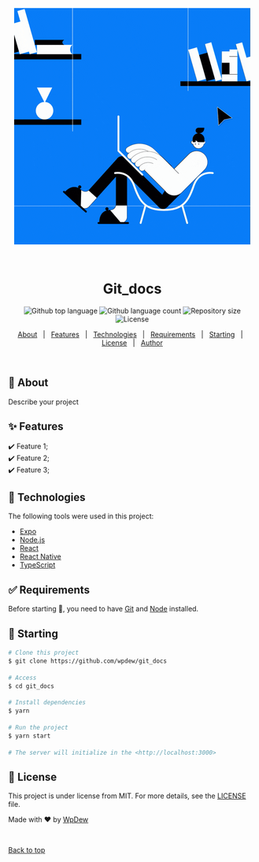 <div align="center" id="top"> 
  <img src="./.github/app.gif" alt="Git_docs" />

  &#xa0;

  <!-- <a href="https://git_docs.netlify.app">Demo</a> -->
</div>

<h1 align="center">Git_docs</h1>

<p align="center">
  <img alt="Github top language" src="https://img.shields.io/github/languages/top/wpdew/git_docs?color=56BEB8">

  <img alt="Github language count" src="https://img.shields.io/github/languages/count/wpdew/git_docs?color=56BEB8">

  <img alt="Repository size" src="https://img.shields.io/github/repo-size/wpdew/git_docs?color=56BEB8">

  <img alt="License" src="https://img.shields.io/github/license/wpdew/git_docs?color=56BEB8">

  <!-- <img alt="Github issues" src="https://img.shields.io/github/issues/wpdew/git_docs?color=56BEB8" /> -->

  <!-- <img alt="Github forks" src="https://img.shields.io/github/forks/wpdew/git_docs?color=56BEB8" /> -->

  <!-- <img alt="Github stars" src="https://img.shields.io/github/stars/wpdew/git_docs?color=56BEB8" /> -->
</p>

<!-- Status -->

<!-- <h4 align="center"> 
	🚧  Git_docs 🚀 Under construction...  🚧
</h4> 

<hr> -->

<p align="center">
  <a href="#dart-about">About</a> &#xa0; | &#xa0; 
  <a href="#sparkles-features">Features</a> &#xa0; | &#xa0;
  <a href="#rocket-technologies">Technologies</a> &#xa0; | &#xa0;
  <a href="#white_check_mark-requirements">Requirements</a> &#xa0; | &#xa0;
  <a href="#checkered_flag-starting">Starting</a> &#xa0; | &#xa0;
  <a href="#memo-license">License</a> &#xa0; | &#xa0;
  <a href="https://github.com/wpdew" target="_blank">Author</a>
</p>

<br>

## :dart: About ##

Describe your project

## :sparkles: Features ##

:heavy_check_mark: Feature 1;\
:heavy_check_mark: Feature 2;\
:heavy_check_mark: Feature 3;

## :rocket: Technologies ##

The following tools were used in this project:

- [Expo](https://expo.io/)
- [Node.js](https://nodejs.org/en/)
- [React](https://pt-br.reactjs.org/)
- [React Native](https://reactnative.dev/)
- [TypeScript](https://www.typescriptlang.org/)

## :white_check_mark: Requirements ##

Before starting :checkered_flag:, you need to have [Git](https://git-scm.com) and [Node](https://nodejs.org/en/) installed.

## :checkered_flag: Starting ##

```bash
# Clone this project
$ git clone https://github.com/wpdew/git_docs

# Access
$ cd git_docs

# Install dependencies
$ yarn

# Run the project
$ yarn start

# The server will initialize in the <http://localhost:3000>
```

## :memo: License ##

This project is under license from MIT. For more details, see the [LICENSE](LICENSE.md) file.


Made with :heart: by <a href="https://github.com/wpdew" target="_blank">WpDew</a>

&#xa0;

<a href="#top">Back to top</a>
